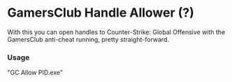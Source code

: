 # GamersClub Handle Allower (?)
With this you can open handles to Counter-Strike: Global Offensive with the GamersClub anti-cheat running, pretty straight-forward.

### Usage
"GC Allow PID.exe" <pid that should be allowed>
